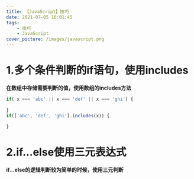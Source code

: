 ```yaml
---
title: 【JavaScript】技巧
date: 2021-07-05 10:01:45
tags:
    - 技巧
    - JavaScript
cover_picture: /images/javascript.png
---
```


# 1.多个条件判断的if语句，使用includes

**在数组中存储需要判断的值，使用数组的includes方法**

```javascript
if( x === 'abc' || x === 'def' || x === 'ghi') {
   
}
if(['abc', 'def', 'ghi'].includes(x)) {
  
}
```

# 2.if...else使用三元表达式

**if...else的逻辑判断较为简单的时候，使用三元判断**

